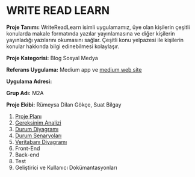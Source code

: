 # WRITE READ LEARN

**Proje Tanımı:** WriteReadLearn isimli uygulamamız, üye olan kişilerin çeşitli konularda makale formatında yazılar yayınlamasına ve diğer kişilerin yayınladığı yazılarını okumasını sağlar. Çeşitli konu yelpazesi ile kişilerin konular hakkında bilgi edinebilmesi kolaylaşır.

**Proje Kategorisi:** Blog Sosyal Medya

**Referans Uygulama:** Medium app ve [medium web site](https://medium.com)

**Uygulama Adresi:**

**Grup Adı:** M2A

**Proje Ekibi:** Rümeysa Dilan Gökçe, Suat Bilgay

1. [Proje Planı](Proje\ProjePlanı.jpg)
2. [Gereksinim Analizi](Proje\gereksinimanalizi.md)
3. [Durum Diyagramı](Proje\UseCase.png)
4. [Durum Senaryoları](Proje\Senaryolar.md)
5. [Veritabanı Diyagramı](Proje\VeritabanıDiyagramı.png)
6. Front-End
7. Back-end
8. Test
9. Geliştirici ve Kullanıcı Dokümantasyonları
